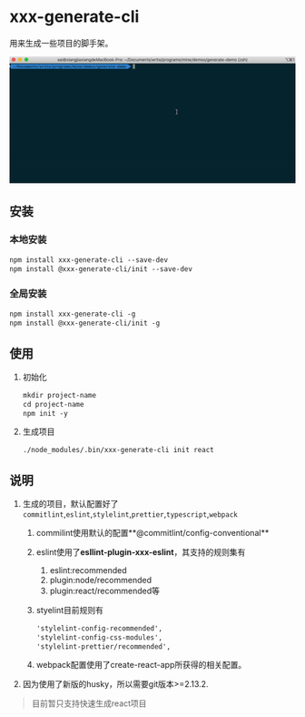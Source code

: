 # xxx-generate-cli

用来生成一些项目的脚手架。

![step-demos](docs/images/step-demos.gif)

## 安装

### 本地安装

```
npm install xxx-generate-cli --save-dev
npm install @xxx-generate-cli/init --save-dev
```

### 全局安装

```
npm install xxx-generate-cli -g
npm install @xxx-generate-cli/init -g
```

## 使用

1. 初始化

   ```
   mkdir project-name
   cd project-name
   npm init -y
   ```

2. 生成项目

   ```
   ./node_modules/.bin/xxx-generate-cli init react
   ```

## 说明

1. 生成的项目，默认配置好了`commitlint`,`eslint`,`stylelint`,`prettier`,`typescript`,`webpack`

   1. commilint使用默认的配置**@commitlint/config-conventional**

   2. eslint使用了**esllint-plugin-xxx-eslint**，其支持的规则集有

      1. eslint:recommended
      2. plugin:node/recommended
      3. plugin:react/recommended等

   3. styelint目前规则有

      ```
      'stylelint-config-recommended',
      'stylelint-config-css-modules',
      'stylelint-prettier/recommended',
      ```

   4. webpack配置使用了create-react-app所获得的相关配置。

2. 因为使用了新版的husky，所以需要git版本\>=2.13.2.

> 目前暂只支持快速生成react项目
